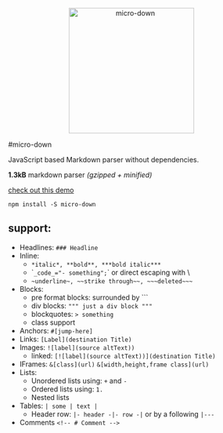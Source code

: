 <p align="center">
  <img src="https://coding.international/assets/projects/microdown/microdown.svg" width="256" height="256" alt="micro-down">
</p>

#micro-down

JavaScript based Markdown parser without dependencies.

**1.3kB** markdown parser *(gzipped + minified)*

[check out this demo](https://coding-intl.github.io/micro-down)

```
npm install -S micro-down
```

## support:
- Headlines: `### Headline`
- Inline:
    - `*italic*, **bold**, ***bold italic***`
    - \``_code_="- something";`\` or direct escaping with \\
    - `~underline~, ~~strike through~~, ~~~deleted~~~`
- Blocks:
    - pre format blocks: surrounded by  \`\`\`
    - div blocks: `""" just a div block """`
    - blockquotes: `> something`
    - class support
- Anchors: `#[jump-here]`
- Links: `[Label](destination Title)`
- Images: `![label](source altText))`
    - linked: `[![label](source altText))](destination Title)`
- IFrames: `&[class](url)` `&[width,height,frame class](url)`
- Lists:
    - Unordered lists using: `+` and `-`
    - Ordered lists using: `1.`
    - Nested lists
- Tables: `| some | text |`
    - Header row: `|- header -|- row -|` or by a following `|---`
- Comments `<!-- # Comment -->`
